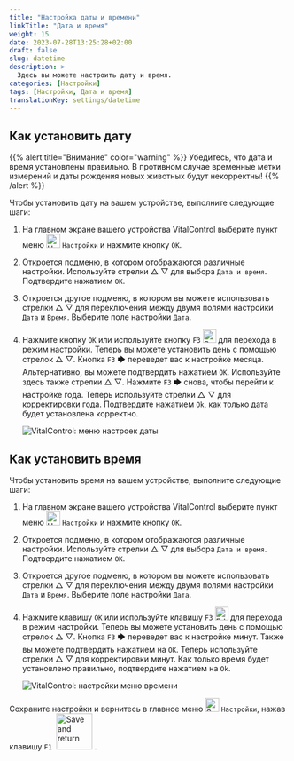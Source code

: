 ```yaml
---
title: "Настройка даты и времени"
linkTitle: "Дата и время"
weight: 15
date: 2023-07-28T13:25:28+02:00
draft: false
slug: datetime
description: >
  Здесь вы можете настроить дату и время.
categories: [Настройки]
tags: [Настройки, Дата и время]
translationKey: settings/datetime
---
```

## Как установить дату
{{% alert title="Внимание" color="warning" %}}
Убедитесь, что дата и время установлены правильно. В противном случае временные метки измерений и даты рождения новых животных будут некорректны!
{{% /alert %}}

Чтобы установить дату на вашем устройстве, выполните следующие шаги:

1. На главном экране вашего устройства VitalControl выберите пункт меню <img src="/icons/gear.svg" width="25" align="bottom" alt="Настройки" /> `Настройки` и нажмите кнопку `OK`.

2. Откроется подменю, в котором отображаются различные настройки. Используйте стрелки △ ▽ для выбора `Дата и время`. Подтвердите нажатием `OK`.

3. Откроется другое подменю, в котором вы можете использовать стрелки △ ▽ для переключения между двумя полями настройки `Дата` и `Время`. Выберите поле настройки `Дата`.

4. Нажмите кнопку `OK` или используйте кнопку `F3` <img src="/icons/actions/edit.svg" width="24" align="bottom" alt="Редактировать" /> для перехода в режим настройки. Теперь вы можете установить день с помощью стрелок △ ▽. Кнопка `F3` 🡆 переведет вас к настройке месяца. Альтернативно, вы можете подтвердить нажатием `OK`. Используйте здесь также стрелки △ ▽. Нажмите `F3` 🡆 снова, чтобы перейти к настройке года. Теперь используйте стрелки △ ▽ для корректировки года. Подтвердите нажатием `Ok`, как только дата будет установлена корректно.

    ![VitalControl: меню настроек даты](../images/date.png "Как установить дату")

## Как установить время

Чтобы установить время на вашем устройстве, выполните следующие шаги:

1. На главном экране вашего устройства VitalControl выберите пункт меню <img src="/icons/gear.svg" width="25" align="bottom" alt="Настройки" /> `Настройки` и нажмите кнопку `OK`.

2. Откроется подменю, в котором отображаются различные настройки. Используйте стрелки △ ▽ для выбора `Дата и время`. Подтвердите нажатием `OK`.

3. Откроется другое подменю, в котором вы можете использовать стрелки △ ▽ для переключения между двумя полями настройки `Дата` и `Время`. Выберите поле настройки `Дата`.

4. Нажмите клавишу `OK` или используйте клавишу `F3` <img src="/icons/actions/edit.svg" width="24" align="bottom" alt="Edit" /> для перехода в режим настройки. Теперь вы можете установить день с помощью стрелок △ ▽. Кнопка `F3` 🡆 переведет вас к настройке минут. Также вы можете подтвердить нажатием на `OK`. Теперь используйте стрелки △ ▽ для корректировки минут. Как только время будет установлено правильно, подтвердите нажатием на `Ok`.

    ![VitalControl: настройки меню времени](../images/time.png "Для установки времени")

Сохраните настройки и вернитесь в главное меню <img src="/icons/gear.svg" width="25" align="bottom" alt="Settings" /> `Настройки`, нажав клавишу `F1` &nbsp;<img src="/icons/footer/save_exit.svg" width="65" align="bottom" alt="Save and return" />&nbsp;.
